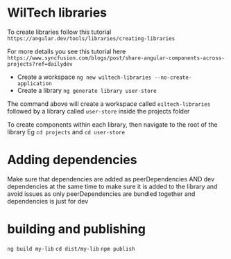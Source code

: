 # WilTech libraries


To create libraries follow this tutorial
`https://angular.dev/tools/libraries/creating-libraries`

For more details you see this tutorial here `https://www.syncfusion.com/blogs/post/share-angular-components-across-projects?ref=dailydev`


* Create a workspace `ng new wiltech-libraries --no-create-application`
* Create a library `ng generate library user-store`

The command above will create a workspace called `eiltech-libraries` followed by a library called `user-store` inside the projects folder

To create components within each library, then navigate to the root of the library Eg `cd projects` and `cd user-store`

# Adding dependencies
Make sure that dependencies are added as peerDependencies AND dev dependencies at the same time
to make sure it is added to the library and avoid issues as only peerDependencies are bundled together and dependencies is just for dev

# building and publishing
`ng build my-lib`
`cd dist/my-lib`
`npm publish`
